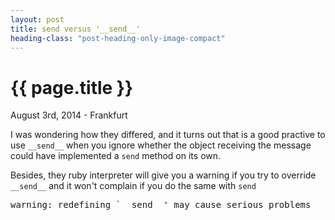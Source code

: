 ```yaml
---
layout: post
title: send versus '__send__'
heading-class: "post-heading-only-image-compact"
---
```


{{ page.title }}
================

<p class="meta">August 3rd, 2014 - Frankfurt</p>

<p>
  I was wondering how they differed, and it turns out that is a good practive to use <code>__send__</code> when you ignore whether the object receiving the message could have implemented a <code>send</code> method on its own.
</p>

<p> Besides, they ruby interpreter will give you a warning if you try to override <code>__send__</code> and it won't complain if you do the same with <code>send</code>



<pre>
warning: redefining `__send__' may cause serious problems
</pre>
